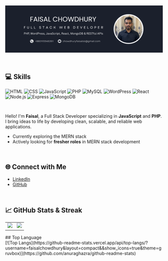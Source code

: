 ![banner](https://github.com/faisalchowdhury/faisalchowdhury/blob/main/Profile%20banner.png)

<br/>

## 💻 Skills

![HTML](https://img.shields.io/badge/HTML-E34F26?style=for-the-badge&logo=html&logoColor=white)
![CSS](https://img.shields.io/badge/CSS-1572B6?style=for-the-badge&logo=css&logoColor=white)
![JavaScript](https://img.shields.io/badge/JavaScript-F7DF1E?style=for-the-badge&logo=javascript&logoColor=black)
![PHP](https://img.shields.io/badge/PHP-777BB4?style=for-the-badge&logo=php&logoColor=white)
![MySQL](https://img.shields.io/badge/MySQL-4479A1?style=for-the-badge&logo=mysql&logoColor=white)
![WordPress](https://img.shields.io/badge/WordPress-21759B?style=for-the-badge&logo=wordpress&logoColor=white)
![React](https://img.shields.io/badge/React-20232A?style=for-the-badge&logo=react&logoColor=61DAFB)
![Node.js](https://img.shields.io/badge/Node.js-339933?style=for-the-badge&logo=nodedotjs&logoColor=white)
![Express](https://img.shields.io/badge/Express.js-000000?style=for-the-badge&logo=express&logoColor=white)
![MongoDB](https://img.shields.io/badge/MongoDB-47A248?style=for-the-badge&logo=mongodb&logoColor=white)

<br/>

Hello! I'm **Faisal**, a Full Stack Developer specializing in **JavaScript** and **PHP**. I bring ideas to life by developing clean, scalable, and reliable web applications.

-  Currently exploring the MERN stack
-  Actively looking for **fresher roles** in MERN stack development

<br/>

## 🌐 Connect with Me

- [LinkedIn](https://www.linkedin.com/in/faisal-chowdhury-730a051a6/)
- [GitHub](https://github.com/faisalchowdhury)

<br/>

## 📈 GitHub Stats & Streak

<table>
  <tr>
    <td align="center" width="50%">
      <img src="https://github-readme-streak-stats.herokuapp.com/?user=faisalchowdhury&theme=dark&hide_border=true" height="200" />
    </td>
    <td align="center" width="50%">
      <img src="https://github-readme-stats.vercel.app/api?username=faisalchowdhury&show_icons=true&theme=dark" height="200" />
    </td>
  </tr>
</table>
## Top Language
<div width="100%">
  [![Top Langs](https://github-readme-stats.vercel.app/api/top-langs/?username=faisalchowdhury&layout=compact&&show_icons=true&theme=gruvbox)](https://github.com/anuraghazra/github-readme-stats)
</div>

